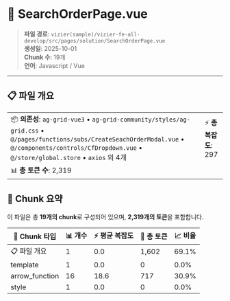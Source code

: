 # 📄 SearchOrderPage.vue

> **파일 경로**: `vizier(sample)/vizier-fe-all-develop/src/pages/solution/SearchOrderPage.vue`  
> **생성일**: 2025-10-01  
> **Chunk 수**: 19개  
> **언어**: Javascript / Vue
---





## 📋 파일 개요

| | |
|--|--|
| 📦 **의존성**: `ag-grid-vue3` • `ag-grid-community/styles/ag-grid.css` • `@/pages/functions/subs/CreateSeachOrderModal.vue` • `@/components/controls/CfDropdown.vue` • `@/store/global.store` • `axios` 외 4개 | ⚡ **총 복잡도**: 297 |
| 📊 **총 토큰 수**: 2,319 |  |






## 🧩 Chunk 요약

이 파일은 총 **19개의 chunk**로 구성되어 있으며, **2,319개의 토큰**을 포함합니다.

| 🧩 Chunk 타입 | 📊 개수 | ⚡ 평균 복잡도 | 📝 총 토큰 | 📈 비율 |
|---------------|--------|-------------|----------|--------|
| 📋 파일 개요 | 1 | 0.0 | 1,602 | 69.1% |
| template | 1 | 0.0 | 0 | 0.0% |
| arrow_function | 16 | 18.6 | 717 | 30.9% |
| style | 1 | 0.0 | 0 | 0.0% |

